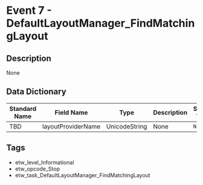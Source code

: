 # Event 7 - DefaultLayoutManager_FindMatchingLayout

## Description
None

## Data Dictionary
|Standard Name|Field Name|Type|Description|Sample Value|
|---|---|---|---|---|
|TBD|layoutProviderName|UnicodeString|None|`None`|

## Tags
* etw_level_Informational
* etw_opcode_Stop
* etw_task_DefaultLayoutManager_FindMatchingLayout